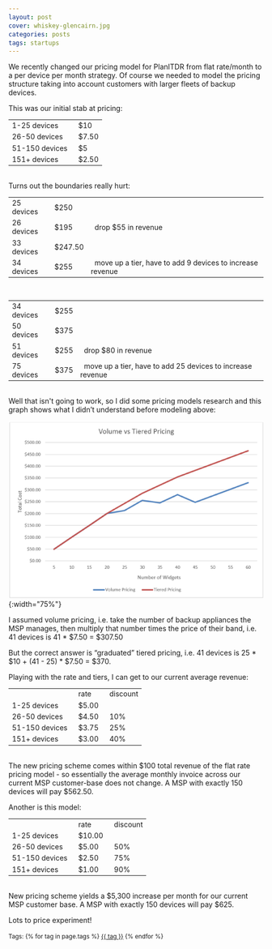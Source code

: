 ```yaml
---
layout: post
cover: whiskey-glencairn.jpg
categories: posts
tags: startups
---
```


We recently changed our pricing model for PlanITDR from flat rate/month to a per device per month strategy. Of course we needed to model the pricing structure taking into account customers with larger fleets of backup devices.

This was our initial stab at pricing:

<table>
	<tr>	<td>1-25 devices</td>	<td>&nbsp;&nbsp;$10</td>	</tr>
	<tr>	<td>26-50 devices</td>	<td>&nbsp;&nbsp;$7.50</td>	</tr>
	<tr>	<td>51-150 devices</td>	<td>&nbsp;&nbsp;$5</td>		</tr>
	<tr>	<td>151+ devices</td>	<td>&nbsp;&nbsp;$2.50</td>	</tr>
</table>

<br />
Turns out the boundaries really hurt:

<table>
	<tr>	<td>25 devices</td>		<td>$250</td>	<td>&nbsp;</td>	</tr>
	<tr>	<td>26 devices</td>		<td>$195</td>	<td>&nbsp;&nbsp;drop $55 in revenue</td>	</tr>
	<tr>	<td>33 devices</td>		<td>$247.50</td>	<td>&nbsp;</td>	</tr>
	<tr>	<td>34 devices</td>		<td>$255</td>	<td>&nbsp;&nbsp;move up a tier, have to add 9 devices to increase revenue</td>	</tr>
</table>
<br />
<table>
	<tr>	<td>34 devices</td>		<td>$255</td>	<td>&nbsp;</td>		</tr>
	<tr>	<td>50 devices</td>		<td>$375</td>	<td>&nbsp;</td>		</tr>
	<tr>	<td>51 devices</td>		<td>$255</td>	<td>&nbsp;&nbsp;drop $80 in revenue</td>	</tr>
	<tr>	<td>75 devices</td>		<td>$375</td>	<td>&nbsp;&nbsp;move up a tier, have to add 25 devices to increase revenue</td>	</tr>
</table>

<br />
Well that isn't going to work, so I did some pricing models research and this graph shows what I didn’t understand before modeling above:


![Volume vs. Tiered Pricing](/images/tiered_pricing.png){:width="75%"}


I assumed volume pricing, i.e. take the number of backup appliances the MSP manages, then multiply that number times the price of their band, i.e. 41 devices is 41 * $7.50 = $307.50

But the correct answer is “graduated” tiered pricing, i.e. 41 devices is 25 * $10 + (41 - 25) * $7.50 = $370.

Playing with the rate and tiers, I can get to our current average revenue:

<table>
	<tr>	<td>&nbsp;</td>	<td>&nbsp;&nbsp;rate</td>	<td>&nbsp;&nbsp;discount</td>	</tr>
	<tr>	<td>1-25 devices</td>	<td>&nbsp;&nbsp;$5.00</td>	<td>&nbsp;</td>	</tr>
	<tr>	<td>26-50 devices</td>	<td>&nbsp;&nbsp;$4.50</td>	<td>&nbsp;&nbsp;10%</td>	</tr>
	<tr>	<td>51-150 devices</td>	<td>&nbsp;&nbsp;$3.75</td>	<td>&nbsp;&nbsp;25%</td>	</tr>
	<tr>	<td>151+ devices</td>	<td>&nbsp;&nbsp;$3.00</td>	<td>&nbsp;&nbsp;40%</td>	</tr>
</table>

<br />
The new pricing scheme comes within $100 total revenue of the flat rate pricing model - so essentially the average monthly invoice across our current MSP customer-base does not change. A MSP with exactly 150 devices will pay $562.50.

Another is this model:

<table>
	<tr>	<td>&nbsp;</td>	<td>&nbsp;&nbsp;rate</td>	<td>&nbsp;&nbsp;discount</td>	</tr>
	<tr>	<td>1-25 devices</td>	<td>&nbsp;&nbsp;$10.00</td>	<td>&nbsp;</td>	</tr>
	<tr>	<td>26-50 devices</td>	<td>&nbsp;&nbsp;$5.00</td>	<td>&nbsp;&nbsp;50%</td>	</tr>
	<tr>	<td>51-150 devices</td>	<td>&nbsp;&nbsp;$2.50</td>	<td>&nbsp;&nbsp;75%</td>	</tr>
	<tr>	<td>151+ devices</td>	<td>&nbsp;&nbsp;$1.00</td>	<td>&nbsp;&nbsp;90%</td>	</tr>
</table>

<br />
New pricing scheme yields a $5,300 increase per month for our current MSP customer base. A MSP with exactly 150 devices will pay $625.

Lots to price experiment!

<p><small>
Tags: 	
  {% for tag in page.tags %}
    <a href="/tags/{{ tag }}/">{{ tag }}</a>
  {% endfor %}
</small></p>